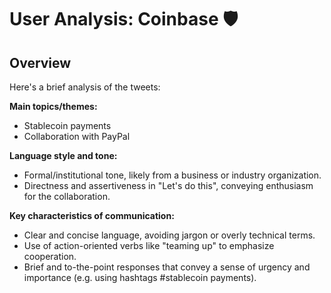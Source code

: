 # User Analysis: Coinbase 🛡️

## Overview

Here's a brief analysis of the tweets:

**Main topics/themes:**

* Stablecoin payments
* Collaboration with PayPal

**Language style and tone:**

* Formal/institutional tone, likely from a business or industry organization.
* Directness and assertiveness in "Let's do this", conveying enthusiasm for the collaboration.

**Key characteristics of communication:**

* Clear and concise language, avoiding jargon or overly technical terms.
* Use of action-oriented verbs like "teaming up" to emphasize cooperation.
* Brief and to-the-point responses that convey a sense of urgency and importance (e.g. using hashtags #stablecoin payments).